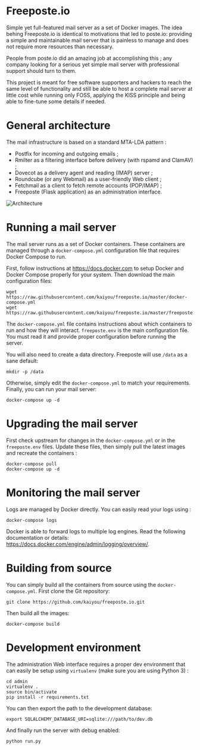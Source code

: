 Freeposte.io
============

Simple yet full-featured mail server as a set of Docker images.
The idea behing Freeposte.io is identical to motivations that led to poste.io:
providing a simple and maintainable mail server that is painless to manage and
does not require more resources than necessary.

People from poste.io did an amazing job at accomplishing this ; any company
looking for a serious yet simple mail server with professional support should
turn to them.

This project is meant for free software supporters and hackers to reach the
same level of functionality and still be able to host a complete mail server
at little cost while running only FOSS, applying the KISS principle and being
able to fine-tune some details if needed.

General architecture
====================

The mail infrastructure is based on a standard MTA-LDA pattern :

 * Postfix for incoming and outgoing emails ;
 * Rmilter as a filtering interface before delivery (with rspamd and ClamAV) ;
 * Dovecot as a delivery agent and reading (IMAP) server ;
 * Roundcube (or any Webmail) as a user-friendly Web client ;
 * Fetchmail as a client to fetch remote accounts (POP/IMAP) ;
 * Freeposte (Flask application) as an administration interface.

![Architecture](doc/archi.png)

Running a mail server
=====================

The mail server runs as a set of Docker containers. These containers are managed
through a ``docker-compose.yml`` configuration file that requires Docker Compose
to run.

First, follow instructions at https://docs.docker.com to setup Docker and Docker
Compose properly for your system. Then download the main configuration files:

```
wget https://raw.githubusercontent.com/kaiyou/freeposte.io/master/docker-compose.yml
wget https://raw.githubusercontent.com/kaiyou/freeposte.io/master/freeposte.env
```

The ``docker-compose.yml`` file contains instructions about which containers to run and how they will
interact. ``freeposte.env`` is the main configuration file. You must read it and provide proper configuration before running the server.

You will also need to create a data directory. Freeposte will use ``/data``
as a sane default:

```
mkdir -p /data
```

Otherwise, simply edit the ``docker-compose.yml`` to match your requirements. Finally, you can run your mail server:

```
docker-compose up -d
```

Upgrading the mail server
=========================

First check upstream for changes in the ``docker-compose.yml`` or in the
``freeposte.env`` files. Update these files, then simply pull the latest
images and recreate the containers :

```
docker-compose pull
docker-compose up -d
```

Monitoring the mail server
==========================

Logs are managed by Docker directly. You can easily read your logs using :

```
docker-compose logs
```

Docker is able to forward logs to multiple log engines. Read the following documentation or details: https://docs.docker.com/engine/admin/logging/overview/.

Building from source
====================

You can simply build all the containers from source using the ``docker-compose.yml``. First clone the Git repository:

```
git clone https://github.com/kaiyou/freeposte.io.git
```

Then build all the images:

```
docker-compose build
```

Development environment
=======================

The administration Web interface requires a proper dev environment that can easily be setup using ``virtualenv`` (make sure you are using Python 3) :

```
cd admin
virtualenv .
source bin/activate
pip install -r requirements.txt
```

You can then export the path to the development database:

```
export SQLALCHEMY_DATABASE_URI=sqlite:///path/to/dev.db
```

And finally run the server with debug enabled:

```
python run.py
```
